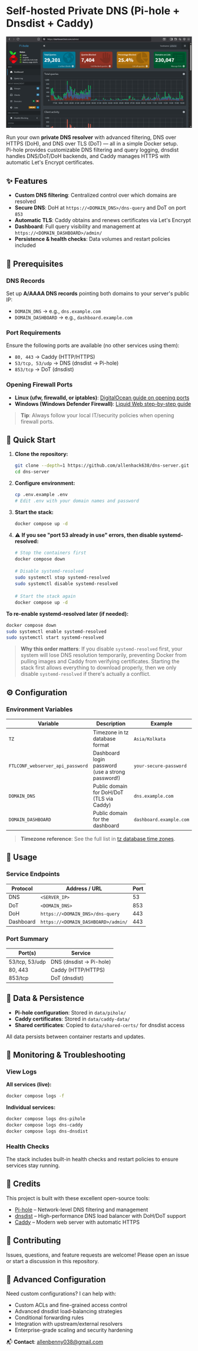 # Self-hosted Private DNS (Pi-hole + Dnsdist + Caddy)

![Pi-hole Dashboard Screenshot](docs/images/pihole-dashboard.png)

Run your own **private DNS resolver** with advanced filtering, DNS over HTTPS (DoH), and DNS over TLS (DoT) — all in a simple Docker setup.  
Pi-hole provides customizable DNS filtering and query logging, dnsdist handles DNS/DoT/DoH backends, and Caddy manages HTTPS with automatic Let's Encrypt certificates.

## ✨ Features

- **Custom DNS filtering**: Centralized control over which domains are resolved
- **Secure DNS**: DoH at `https://<DOMAIN_DNS>/dns-query` and DoT on port `853`
- **Automatic TLS**: Caddy obtains and renews certificates via Let's Encrypt
- **Dashboard**: Full query visibility and management at `https://<DOMAIN_DASHBOARD>/admin/`
- **Persistence & health checks**: Data volumes and restart policies included

## 🔧 Prerequisites

### DNS Records

Set up **A/AAAA DNS records** pointing both domains to your server's public IP:

- `DOMAIN_DNS` → e.g., `dns.example.com`
- `DOMAIN_DASHBOARD` → e.g., `dashboard.example.com`

### Port Requirements

Ensure the following ports are available (no other services using them):

- `80, 443` → Caddy (HTTP/HTTPS)
- `53/tcp, 53/udp` → DNS (dnsdist → Pi-hole)
- `853/tcp` → DoT (dnsdist)

### Opening Firewall Ports

- **Linux (ufw, firewalld, or iptables)**: [DigitalOcean guide on opening ports](https://www.digitalocean.com/community/tutorials/opening-a-port-on-linux)
- **Windows (Windows Defender Firewall)**: [Liquid Web step-by-step guide](https://www.liquidweb.com/blog/open-a-port-in-windows-firewall-easily-safely/)

> **Tip**: Always follow your local IT/security policies when opening firewall ports.

## 🚀 Quick Start

1. **Clone the repository:**

   ```bash
   git clone --depth=1 https://github.com/allenhack638/dns-server.git
   cd dns-server
   ```

2. **Configure environment:**

   ```bash
   cp .env.example .env
   # Edit .env with your domain names and password
   ```

3. **Start the stack:**

   ```bash
   docker compose up -d
   ```

4. ⚠️ **If you see "port 53 already in use" errors, then disable systemd-resolved:**

   ```bash
   # Stop the containers first
   docker compose down

   # Disable systemd-resolved
   sudo systemctl stop systemd-resolved
   sudo systemctl disable systemd-resolved

   # Start the stack again
   docker compose up -d
   ```

**To re-enable systemd-resolved later (if needed):**

```bash
docker compose down
sudo systemctl enable systemd-resolved
sudo systemctl start systemd-resolved
```

> **Why this order matters**: If you disable `systemd-resolved` first, your system will lose DNS resolution temporarily, preventing Docker from pulling images and Caddy from verifying certificates. Starting the stack first allows everything to download properly, then we only disable `systemd-resolved` if there's actually a conflict.

## ⚙️ Configuration

### Environment Variables

| Variable                         | Description                                       | Example                 |
| -------------------------------- | ------------------------------------------------- | ----------------------- |
| `TZ`                             | Timezone in tz database format                    | `Asia/Kolkata`          |
| `FTLCONF_webserver_api_password` | Dashboard login password (use a strong password!) | `your-secure-password`  |
| `DOMAIN_DNS`                     | Public domain for DoH/DoT (TLS via Caddy)         | `dns.example.com`       |
| `DOMAIN_DASHBOARD`               | Public domain for the dashboard                   | `dashboard.example.com` |

> **Timezone reference**: See the full list in [tz database time zones](https://en.wikipedia.org/wiki/List_of_tz_database_time_zones).

## 📡 Usage

### Service Endpoints

| Protocol  | Address / URL                       | Port |
| --------- | ----------------------------------- | ---- |
| DNS       | `<SERVER_IP>`                       | 53   |
| DoT       | `<DOMAIN_DNS>`                      | 853  |
| DoH       | `https://<DOMAIN_DNS>/dns-query`    | 443  |
| Dashboard | `https://<DOMAIN_DASHBOARD>/admin/` | 443  |

### Port Summary

| Port(s)        | Service                 |
| -------------- | ----------------------- |
| 53/tcp, 53/udp | DNS (dnsdist → Pi-hole) |
| 80, 443        | Caddy (HTTP/HTTPS)      |
| 853/tcp        | DoT (dnsdist)           |

## 💾 Data & Persistence

- **Pi-hole configuration**: Stored in `data/pihole/`
- **Caddy certificates**: Stored in `data/caddy-data/`
- **Shared certificates**: Copied to `data/shared-certs/` for dnsdist access

All data persists between container restarts and updates.

## 📜 Monitoring & Troubleshooting

### View Logs

**All services (live):**

```bash
docker compose logs -f
```

**Individual services:**

```bash
docker compose logs dns-pihole
docker compose logs dns-caddy
docker compose logs dns-dnsdist
```

### Health Checks

The stack includes built-in health checks and restart policies to ensure services stay running.

## 🙌 Credits

This project is built with these excellent open-source tools:

- [Pi-hole](https://pi-hole.net/) – Network-level DNS filtering and management
- [dnsdist](https://dnsdist.org/) – High-performance DNS load balancer with DoH/DoT support
- [Caddy](https://caddyserver.com/) – Modern web server with automatic HTTPS

## 🤝 Contributing

Issues, questions, and feature requests are welcome! Please open an issue or start a discussion in this repository.

## 📖 Advanced Configuration

Need custom configurations? I can help with:

- Custom ACLs and fine-grained access control
- Advanced dnsdist load-balancing strategies
- Conditional forwarding rules
- Integration with upstream/external resolvers
- Enterprise-grade scaling and security hardening

📬 **Contact**: [allenbenny038@gmail.com](mailto:allenbenny038@gmail.com)
